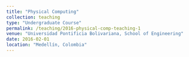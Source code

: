 ```yaml
---
title: "Physical Computing"
collection: teaching
type: "Undergraduate Course"
permalink: /teaching/2016-physical-comp-teaching-1
venue: "Universidad Pontificia Bolivariana, School of Engineering"
date: 2016-02-01
location: "Medellín, Colombia"
---
```


